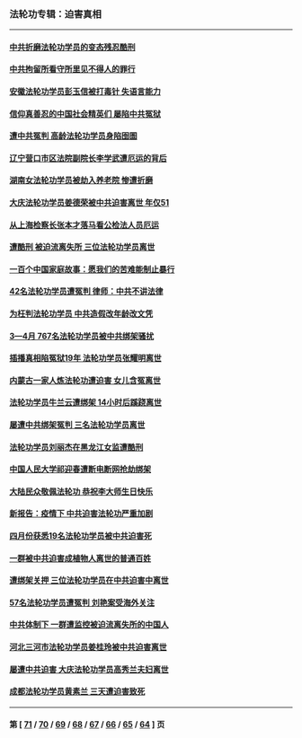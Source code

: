 ### 法轮功专辑：迫害真相
---
#### [中共折磨法轮功学员的变态残忍酷刑](../../pages/nf4379/n13762772.md?06210430) 
#### [中共拘留所看守所里见不得人的罪行](../../pages/nf4379/n13761656.md?06210430) 
#### [安徽法轮功学员彭玉信被打毒针 失语言能力](../../pages/nf4379/n13760892.md?06210430) 
#### [信仰真善忍的中国社会精英们 屡陷中共冤狱](../../pages/nf4379/n13760120.md?06210430) 
#### [遭中共冤判 高龄法轮功学员身陷囹圄](../../pages/nf4379/n13759378.md?06210430) 
#### [辽宁营口市区法院副院长李学武遭厄运的背后](../../pages/nf4379/n13757782.md?06210430) 
#### [湖南女法轮功学员被劫入养老院 惨遭折磨](../../pages/nf4379/n13756608.md?06210430) 
#### [大庆法轮功学员姜德荣被中共迫害离世 年仅51](../../pages/nf4379/n13755805.md?06210430) 
#### [从上海检察长张本才落马看公检法人员厄运](../../pages/nf4379/n13755011.md?06210430) 
#### [遭酷刑 被迫流离失所 三位法轮功学员离世](../../pages/nf4379/n13754229.md?06210430) 
#### [一百个中国家庭故事：愿我们的苦难能制止暴行](../../pages/nf4379/n13753117.md?06210430) 
#### [42名法轮功学员遭冤判 律师：中共不讲法律](../../pages/nf4379/n13753469.md?06210430) 
#### [为枉判法轮功学员 中共造假改年龄改文凭](../../pages/nf4379/n13752835.md?06210430) 
#### [3—4月 767名法轮功学员被中共绑架骚扰](../../pages/nf4379/n13732751.md?06210430) 
#### [插播真相陷冤狱19年 法轮功学员张耀明离世](../../pages/nf4379/n13748009.md?06210430) 
#### [内蒙古一家人炼法轮功遭迫害 女儿含冤离世](../../pages/nf4379/n13744475.md?06210430) 
#### [法轮功学员牛兰云遭绑架 14小时后蹊跷离世](../../pages/nf4379/n13744926.md?06210430) 
#### [屡遭中共绑架冤判 三名法轮功学员离世](../../pages/nf4379/n13743718.md?06210430) 
#### [法轮功学员刘丽杰在黑龙江女监遭酷刑](../../pages/nf4379/n13740915.md?06210430) 
#### [中国人民大学祁迎春遭断电断网抢劫绑架](../../pages/nf4379/n13730164.md?06210430) 
#### [大陆民众敬佩法轮功 恭祝李大师生日快乐](../../pages/nf4379/n13734669.md?06210430) 
#### [新报告：疫情下 中共迫害法轮功严重加剧](../../pages/nf4379/n13732612.md?06210430) 
#### [四月份获悉19名法轮功学员被中共迫害死](../../pages/nf4379/n13731456.md?06210430) 
#### [一群被中共迫害成植物人离世的普通百姓](../../pages/nf4379/n13730316.md?06210430) 
#### [遭绑架关押 三位法轮功学员在中共迫害中离世](../../pages/nf4379/n13727134.md?06210430) 
#### [57名法轮功学员遭冤判 刘艳案受海外关注](../../pages/nf4379/n13726210.md?06210430) 
#### [中共体制下 一群遭监控被迫流离失所的中国人](../../pages/nf4379/n13725531.md?06210430) 
#### [河北三河市法轮功学员姜桂玲被中共迫害离世](../../pages/nf4379/n13724089.md?06210430) 
#### [屡遭中共迫害 大庆法轮功学员高秀兰夫妇离世](../../pages/nf4379/n13723307.md?06210430) 
#### [成都法轮功学员黄素兰 三天遭迫害致死](../../pages/nf4379/n13722817.md?06210430) 

---
#### 第 [ [71](./71.md?06210430) / [70](./70.md?06210430) / [69](./69.md?06210430) / [68](./68.md?06210430) / [67](./67.md?06210430) / [66](./66.md?06210430) / [65](./65.md?06210430) / [64](./64.md?06210430) ] 页
